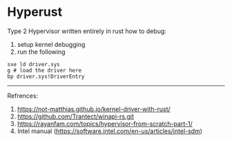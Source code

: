 # Hyperust
Type 2 Hypervisor written entirely in rust
how to debug:
1. setup kernel debugging
2. run the following
```windbg
sxe ld driver.sys
g # load the driver here
bp driver.sys!DriverEntry
```

----
Refrences:
1. https://not-matthias.github.io/kernel-driver-with-rust/
2. https://github.com/Trantect/winapi-rs.git
3. https://rayanfam.com/topics/hypervisor-from-scratch-part-1/
4. Intel manual (https://software.intel.com/en-us/articles/intel-sdm)
